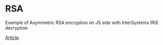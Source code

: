 # RSA
Example of Asymmetric RSA encryption on JS side with InterSystems IRIS decryption

[Article](https://community.intersystems.com/node/473746/).